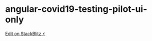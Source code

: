 # angular-covid19-testing-pilot-ui-only

[Edit on StackBlitz ⚡️](https://stackblitz.com/edit/angular-covid19-testing-pilot-ui-only)